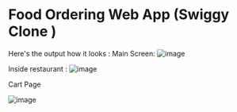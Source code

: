 # Food Ordering Web App (Swiggy Clone )

Here's the output how it looks :
Main Screen:
![image](https://github.com/Chitratech/Some-React-Examples/assets/12885538/fa4a0416-1f05-4119-90b1-1851923b21e0)

Inside restaurant :
![image](https://github.com/Chitratech/Some-React-Examples/assets/12885538/1ad5e51c-e22d-4194-9853-938fed6b8dda)

 Cart Page

![image](https://github.com/Chitratech/Some-React-Examples/assets/12885538/4e910d94-c0f1-4bf6-a4b5-ce87737631d1)





